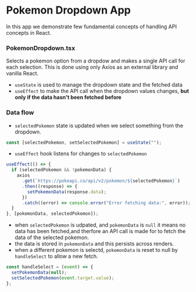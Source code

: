 # Pokemon Dropdown App

In this app we demonstrate few fundamental concepts of handling API concepts in React.

### PokemonDropdown.tsx

Selects a pokemon option from a dropdow and makes a single API call for each selection. This is done using only Axios as an external library and vanilla React.

- `useState` is used to manage the dropdown state and the fetched data
- `useEffect` to make the API call when the dropdown values changes, **but only if the data hasn't been fetched before**

### Data flow

- `selectedPokemon` state is updated when we select something from the dropdown.

```typescript
const [selectedPokemon, setSelectedPokemon] = useState("");
```

- `useEffect` hook listens for changes to `selectedPokemon`

```typescript
useEffect(() => {
  if (selectedPokemon && !pokemonData) {
    axios
      .get(`https://pokeapi.co/api/v2/pokemon/${selectedPokemon}`)
      .then((response) => {
        setPokemonData(response.data);
      })
      .catch((error) => console.error("Error fetching data:", error));
  }
}, [pokemonData, selectedPokemon]);
```

- when `selectedPokemon` is udpated, and `pokemonData` is `null` it means no data has been fetched,and therfore an API call is made for to fetch the data of the selected pokemon.
- the data is stored in `pokemonData` and this persists across renders.
- when a different pokemon is selectd, `pokemonData` is reset to null by `handleSelect` to allow a new fetch.

```typescript
const handleSelect = (event) => {
  setPokemonData(null);
  setSelectedPokemon(event.target.value);
};
```
